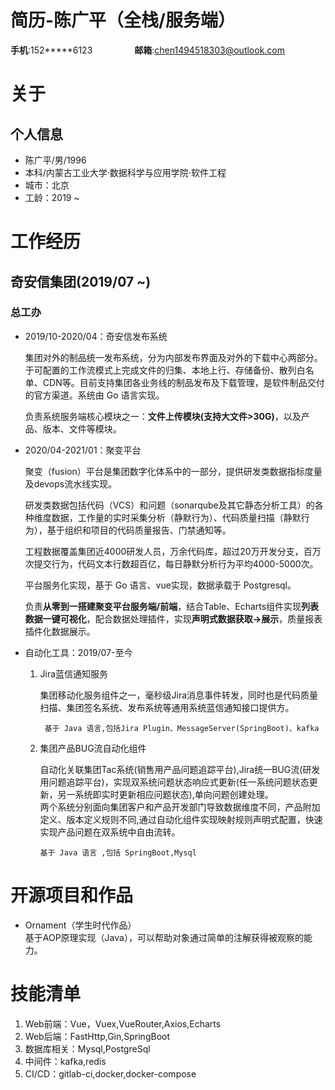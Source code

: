 # 简历-陈广平（全栈/服务端）
**手机**:152*****6123&nbsp;&nbsp;&nbsp;&nbsp;&nbsp;&nbsp;&nbsp;&nbsp;&nbsp;&nbsp;&nbsp;&nbsp;&nbsp;&nbsp;&nbsp;&nbsp;&nbsp;**邮箱**:chen1494518303@outlook.com
# 关于
## 个人信息
* 陈广平/男/1996
* 本科/内蒙古工业大学·数据科学与应用学院·软件工程
* 城市：北京
* 工龄：2019 ~
# 工作经历
## 奇安信集团(2019/07 ~)
### 总工办
* 2019/10-2020/04：奇安信发布系统  
  
  集团对外的制品统一发布系统，分为内部发布界面及对外的下载中心两部分。于可配置的工作流模式上完成文件的归集、本地上行、存储备份、散列白名单、CDN等。目前支持集团各业务线的制品发布及下载管理，是软件制品交付的官方渠道。系统由 Go 语言实现。  
    
    负责系统服务端核心模块之一：**文件上传模块(支持大文件>30G)**，以及产品、版本、文件等模块。  

* 2020/04-2021/01：聚变平台  
  
    聚变（fusion）平台是集团数字化体系中的一部分，提供研发类数据指标度量及devops流水线实现。  
  
  研发类数据包括代码（VCS）和问题（sonarqube及其它静态分析工具）的各种维度数据，工作量的实时采集分析（静默行为）、代码质量扫描（静默行为），基于组织和项目的代码质量报告、门禁通知等。  
  
  工程数据覆盖集团近4000研发人员，万余代码库，超过20万开发分支，百万次提交行为，代码文本行数超百亿，每日静默分析行为平均4000-5000次。  
      
  平台服务化实现，基于 Go 语言、vue实现，数据承载于 Postgresql。  
  
  负责**从零到一搭建聚变平台服务端/前端**，结合Table、Echarts组件实现**列表数据一键可视化**，配合数据处理插件，实现**声明式数据获取->展示**，质量报表插件化数据展示。
 * 自动化工具：2019/07-至今  
     1. Jira蓝信通知服务  
       
           集团移动化服务组件之一，毫秒级Jira消息事件转发，同时也是代码质量扫描、集团签名系统、发布系统等通用系统蓝信通知接口提供方。  
             
             基于 Java 语言,包括Jira Plugin、MessageServer(SpringBoot)、kafka  
      2. 集团产品BUG流自动化组件  
        
          自动化关联集团Tac系统(销售用产品问题追踪平台),Jira统一BUG流(研发用问题追踪平台)，实现双系统问题状态响应式更新(任一系统问题状态更新，另一系统即实时更新相应问题状态),单向问题创建处理。  
       两个系统分别面向集团客户和产品开发部门导致数据维度不同，产品附加定义、版本定义规则不同,通过自动化组件实现映射规则声明式配置，快速实现产品问题在双系统中自由流转。  
         
             基于 Java 语言 ,包括 SpringBoot,Mysql
# 开源项目和作品
* Ornament（学生时代作品）  
  基于AOP原理实现（Java），可以帮助对象通过简单的注解获得被观察的能力。
# 技能清单
1. Web前端：Vue，Vuex,VueRouter,Axios,Echarts
2. Web后端：FastHttp,Gin,SpringBoot
3. 数据库相关：Mysql,PostgreSql
4. 中间件：kafka,redis
5. CI/CD：gitlab-ci,docker,docker-compose
